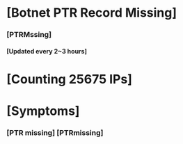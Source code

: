 # [Botnet PTR Record Missing]
### [PTRMssing]
#### [Updated every 2~3 hours]

# [Counting 25675 IPs]

# [Symptoms] 
###   [PTR missing] [PTRmissing]
